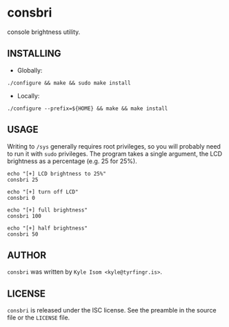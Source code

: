 consbri
=======

console brightness utility.


INSTALLING
----------

* Globally:

```
./configure && make && sudo make install
```

* Locally:

```
./configure --prefix=${HOME} && make && make install
```


USAGE
-----

Writing to `/sys` generally requires root privileges, so you will probably
need to run it with `sudo` privileges. The program takes a single argument,
the LCD brightness as a percentage (e.g. 25 for 25%).

```
echo "[+] LCD brightness to 25%"
consbri 25

echo "[+] turn off LCD"
consbri 0

echo "[+] full brightness"
consbri 100

echo "[+] half brightness"
consbri 50
```


AUTHOR
------

`consbri` was written by `Kyle Isom <kyle@tyrfingr.is>`.


LICENSE
-------

`consbri` is released under the ISC license. See the preamble in the
source file or the `LICENSE` file.
